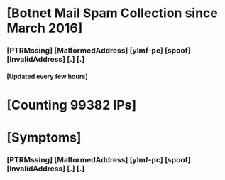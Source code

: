 # [Botnet Mail Spam Collection since March 2016]
### [PTRMssing] [MalformedAddress] [ylmf-pc] [spoof] [InvalidAddress] [.] [.]
#### [Updated every few hours]

# [Counting 99382 IPs]

# [Symptoms] 
###   [PTRMssing] [MalformedAddress] [ylmf-pc] [spoof] [InvalidAddress] [.] [.]
